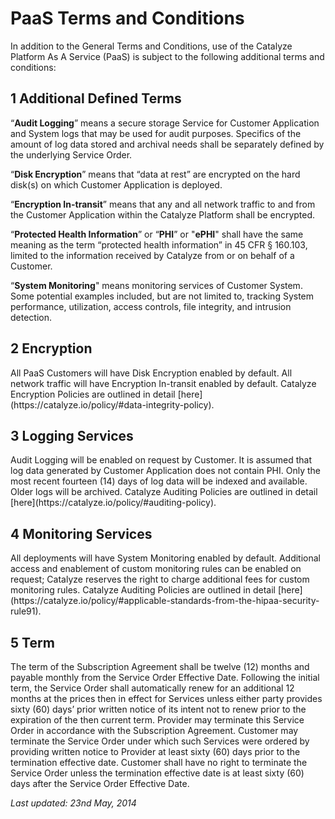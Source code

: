 <h1 id="paasterms">PaaS Terms and Conditions</h1>

In addition to the General Terms and Conditions, use of the Catalyze Platform As A Service (PaaS) is subject to the following additional terms and conditions:<h2 id="paas-defined-terms">1	Additional Defined Terms </h2>“**Audit Logging**” means a secure storage Service for Customer Application and System logs that may be used for audit purposes. Specifics of the amount of log data stored and archival needs shall be separately defined by the underlying Service Order.“**Disk Encryption**” means that “data at rest” are encrypted on the hard disk(s) on which Customer Application is deployed.“**Encryption In-transit**” means that any and all network traffic to and from the Customer Application within the Catalyze Platform shall be encrypted.

“**Protected Health Information**” or “**PHI**” or "**ePHI**" shall have the same meaning as the term “protected health information” in 45 CFR § 160.103, limited to the information received by Catalyze from or on behalf of a Customer.

“**System Monitoring**" means monitoring services of Customer System. Some potential examples included, but are not limited to, tracking System performance, utilization, access controls, file integrity, and intrusion detection.<h2 id="paas-encryption">2	Encryption </h2>All PaaS Customers will have Disk Encryption enabled by default. All network traffic will have Encryption In-transit enabled by default. Catalyze Encryption Policies are outlined in detail [here](https://catalyze.io/policy/#data-integrity-policy).<h2 id="paas-logging">3	Logging Services </h2>Audit Logging will be enabled on request by Customer. It is assumed that log data generated by Customer Application does not contain PHI. Only the most recent fourteen (14) days of log data will be indexed and available. Older logs will be archived. Catalyze Auditing Policies are outlined in detail [here](https://catalyze.io/policy/#auditing-policy).<h2 id="paas-monitoring">4	Monitoring Services </h2> All deployments will have System Monitoring enabled by default. Additional access and enablement of custom monitoring rules can be enabled on request; Catalyze reserves the right to charge additional fees for custom monitoring rules. Catalyze Auditing Policies are outlined in detail [here](https://catalyze.io/policy/#applicable-standards-from-the-hipaa-security-rule91).<h2 id="paas-term">5 Term</h2>
The term of the Subscription Agreement shall be twelve (12) months and payable monthly from the Service Order Effective Date. Following the initial term, the Service Order shall automatically renew for an additional 12 months at the prices then in effect for Services unless either party provides sixty (60) days’ prior written notice of its intent not to renew prior to the expiration of the then current term. Provider may terminate this Service Order in accordance with the Subscription Agreement. Customer may terminate the Service Order under which such Services were ordered by providing written notice to Provider at least sixty (60) days prior to the termination effective date.  Customer shall have no right to terminate the Service Order unless the termination effective date is at least sixty (60) days after the Service Order Effective Date.*Last updated: 23nd May, 2014*